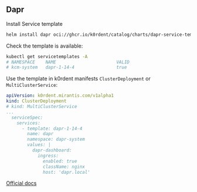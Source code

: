 ## Dapr
Install Service template
~~~bash
helm install dapr oci://ghcr.io/k0rdent/catalog/charts/dapr-service-template
~~~

Check the template is available:
~~~bash
kubectl get servicetemplates -A
# NAMESPACE    NAME                       VALID
# kcm-system   dapr-1-14-4                true
~~~

Use the template in k0rdent manifests `ClusterDeployment` or `MultiClusterService`:
~~~yaml
apiVersion: k0rdent.mirantis.com/v1alpha1
kind: ClusterDeployment
# kind: MultiClusterService
...
  serviceSpec:
    services:
      - template: dapr-1-14-4
        name: dapr
        namespace: dapr-system
        values: |
          dapr-dashboard:
            ingress:
              enabled: true
              className: nginx
              host: 'dapr.local'
~~~

[Official docs](https://docs.dapr.io/)
